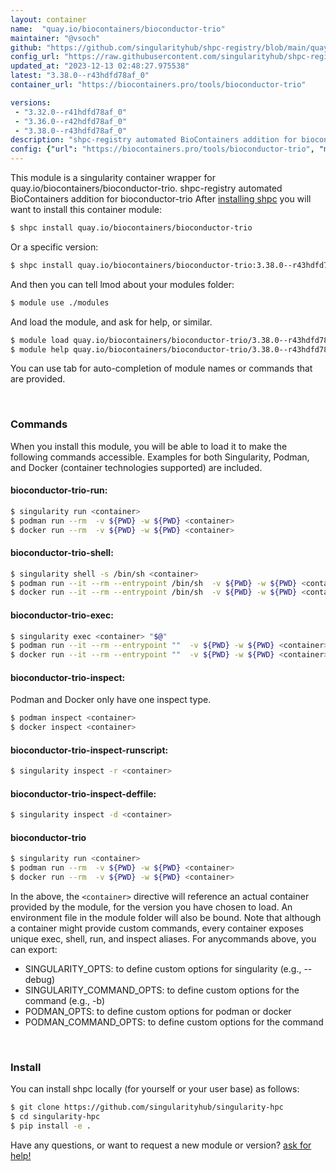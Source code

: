 ```yaml
---
layout: container
name:  "quay.io/biocontainers/bioconductor-trio"
maintainer: "@vsoch"
github: "https://github.com/singularityhub/shpc-registry/blob/main/quay.io/biocontainers/bioconductor-trio/container.yaml"
config_url: "https://raw.githubusercontent.com/singularityhub/shpc-registry/main/quay.io/biocontainers/bioconductor-trio/container.yaml"
updated_at: "2023-12-13 02:48:27.975538"
latest: "3.38.0--r43hdfd78af_0"
container_url: "https://biocontainers.pro/tools/bioconductor-trio"

versions:
 - "3.32.0--r41hdfd78af_0"
 - "3.36.0--r42hdfd78af_0"
 - "3.38.0--r43hdfd78af_0"
description: "shpc-registry automated BioContainers addition for bioconductor-trio"
config: {"url": "https://biocontainers.pro/tools/bioconductor-trio", "maintainer": "@vsoch", "description": "shpc-registry automated BioContainers addition for bioconductor-trio", "latest": {"3.38.0--r43hdfd78af_0": "sha256:f18fcc8ee30d646716ca4541a16d72d3f0ef19fdd6192a6c043f8ac8c624c2b0"}, "tags": {"3.32.0--r41hdfd78af_0": "sha256:a0878477ae311fa4aef6c283ae6d26f4230b416c25b541adbe57e51258464e81", "3.36.0--r42hdfd78af_0": "sha256:0ee7ab80e1459023ca89ac2259bde069c6769d3391d6dcdf54440b99f89c6692", "3.38.0--r43hdfd78af_0": "sha256:f18fcc8ee30d646716ca4541a16d72d3f0ef19fdd6192a6c043f8ac8c624c2b0"}, "docker": "quay.io/biocontainers/bioconductor-trio"}
---
```


This module is a singularity container wrapper for quay.io/biocontainers/bioconductor-trio.
shpc-registry automated BioContainers addition for bioconductor-trio
After [installing shpc](#install) you will want to install this container module:


```bash
$ shpc install quay.io/biocontainers/bioconductor-trio
```

Or a specific version:

```bash
$ shpc install quay.io/biocontainers/bioconductor-trio:3.38.0--r43hdfd78af_0
```

And then you can tell lmod about your modules folder:

```bash
$ module use ./modules
```

And load the module, and ask for help, or similar.

```bash
$ module load quay.io/biocontainers/bioconductor-trio/3.38.0--r43hdfd78af_0
$ module help quay.io/biocontainers/bioconductor-trio/3.38.0--r43hdfd78af_0
```

You can use tab for auto-completion of module names or commands that are provided.

<br>

### Commands

When you install this module, you will be able to load it to make the following commands accessible.
Examples for both Singularity, Podman, and Docker (container technologies supported) are included.

#### bioconductor-trio-run:

```bash
$ singularity run <container>
$ podman run --rm  -v ${PWD} -w ${PWD} <container>
$ docker run --rm  -v ${PWD} -w ${PWD} <container>
```

#### bioconductor-trio-shell:

```bash
$ singularity shell -s /bin/sh <container>
$ podman run --it --rm --entrypoint /bin/sh  -v ${PWD} -w ${PWD} <container>
$ docker run --it --rm --entrypoint /bin/sh  -v ${PWD} -w ${PWD} <container>
```

#### bioconductor-trio-exec:

```bash
$ singularity exec <container> "$@"
$ podman run --it --rm --entrypoint ""  -v ${PWD} -w ${PWD} <container> "$@"
$ docker run --it --rm --entrypoint ""  -v ${PWD} -w ${PWD} <container> "$@"
```

#### bioconductor-trio-inspect:

Podman and Docker only have one inspect type.

```bash
$ podman inspect <container>
$ docker inspect <container>
```

#### bioconductor-trio-inspect-runscript:

```bash
$ singularity inspect -r <container>
```

#### bioconductor-trio-inspect-deffile:

```bash
$ singularity inspect -d <container>
```



#### bioconductor-trio

```bash
$ singularity run <container>
$ podman run --rm  -v ${PWD} -w ${PWD} <container>
$ docker run --rm  -v ${PWD} -w ${PWD} <container>
```


In the above, the `<container>` directive will reference an actual container provided
by the module, for the version you have chosen to load. An environment file in the
module folder will also be bound. Note that although a container
might provide custom commands, every container exposes unique exec, shell, run, and
inspect aliases. For anycommands above, you can export:

 - SINGULARITY_OPTS: to define custom options for singularity (e.g., --debug)
 - SINGULARITY_COMMAND_OPTS: to define custom options for the command (e.g., -b)
 - PODMAN_OPTS: to define custom options for podman or docker
 - PODMAN_COMMAND_OPTS: to define custom options for the command

<br>

### Install

You can install shpc locally (for yourself or your user base) as follows:

```bash
$ git clone https://github.com/singularityhub/singularity-hpc
$ cd singularity-hpc
$ pip install -e .
```

Have any questions, or want to request a new module or version? [ask for help!](https://github.com/singularityhub/singularity-hpc/issues)